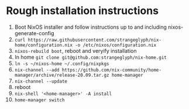# Rough installation instructions

1. Boot NixOS installer and follow instructions up to and including nixos-generate-config
2. `curl https://raw.githubusercontent.com/strangeglyph/nix-home/configuration.nix -o /etc/nixos/configuration.nix`
3. `nixos-rebuild boot`, reboot and veryify installation
4. In home `git clone git@github.com:strangeglyph/nix-home.git`
5. `ln -s ~/nixos-home ~/.config/nixpkgs`
6. `nix-channel --add https://github.com/nix-community/home-manager/archive/release-20.09.tar.gz home-manager`
7. `nix-channel --update`
8. reboot
9. `nix-shell '<home-manager>' -A install`
10. `home-manager switch`
